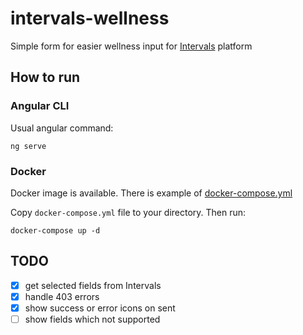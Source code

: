 # intervals-wellness

Simple form for easier wellness input for [Intervals](https://intervals.icu/) platform

## How to run

### Angular CLI

Usual angular command:
```
ng serve
```

### Docker

Docker image is available. There is example of [docker-compose.yml](https://github.com/freekode/intervals-wellness/blob/main/docker-compose.yml)

Copy `docker-compose.yml` file to your directory. Then run:
```
docker-compose up -d
```



## TODO

* [x] get selected fields from Intervals
* [x] handle 403 errors
* [x] show success or error icons on sent
* [ ] show fields which not supported
